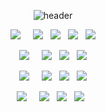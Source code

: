 <div align=center>

![header](https://capsule-render.vercel.app/api?type=Waving&color=timeAuto&height=180&text=Haeun's%20GitHub&fontColor=ffffff&fontSize=40&animation=twinkling)


<img src="https://img.shields.io/badge/Data-848484"/>&nbsp;&nbsp;&nbsp;&nbsp;
<img src="https://img.shields.io/badge/Python-3766AB?style=flat-square&logo=Python&logoColor=white"/>&nbsp;&nbsp;
<img src="https://img.shields.io/badge/MySQL-4479A1?style=flat-square&logo=mysql&logoColor=white"/>&nbsp;&nbsp;
<img src="https://img.shields.io/badge/scikit--learn-F7931E?style=flat-square&logo=scikitlearn&logoColor=white">&nbsp;&nbsp;
<img src="https://img.shields.io/badge/TensorFlow-FF6F00?style=flat-square&logo=tensorflow&logoColor=white">

<img src="https://img.shields.io/badge/Web-Backend-848484"/>&nbsp;&nbsp;&nbsp;&nbsp;
<img src="https://img.shields.io/badge/Spring Boot-6DB33F?style=flat-square&logo=springboot&logoColor=white"/>&nbsp;&nbsp;
<img src="https://img.shields.io/badge/Node.js-339933?style=flat-square&logo=nodedotjs&logoColor=white">&nbsp;&nbsp;
<img src="https://img.shields.io/badge/Express-000000?style=flat-square&logo=express&logoColor=white">

<img src="https://img.shields.io/badge/Cloud-848484"/>&nbsp;&nbsp;&nbsp;&nbsp;
<img src="https://img.shields.io/badge/AWS-232F3E?style=flat-square&logo=amazonaws&logoColor=white"/>&nbsp;&nbsp;
<img src="https://img.shields.io/badge/Kubernetes-326CE5?style=flat-square&logo=kubernetes&logoColor=white"/>&nbsp;&nbsp;
<img src="https://img.shields.io/badge/Terraform-844FBA?style=flat-square&logo=terraform&logoColor=white"/>

<img src="https://img.shields.io/badge/etc-848484"/>&nbsp;&nbsp;&nbsp;&nbsp;
<img src="https://img.shields.io/badge/Linux-FCC624?style=flat-square&logo=linux&logoColor=white"/>&nbsp;&nbsp;
<img src="https://img.shields.io/badge/Docker-2496ED?style=flat-square&logo=docker&logoColor=white">&nbsp;&nbsp;
<img src="https://img.shields.io/badge/GitHub Actions-2088FF?style=flat-square&logo=githubactions&logoColor=white">&nbsp;&nbsp;


<!--
---
## Contact 
<br>
<a href="https://velog.io/@hann79"><img src="https://img.shields.io/badge/Velog-20C997?style=flat-square&logo=Velog&logoColor=white"/></a>&nbsp;&nbsp; 
<a href="mailto:gkdmsgkdms00@naver.com"><img src="https://img.shields.io/badge/Naver mail-03C75A?style=flat-square&logo=naver&logoColor=white&link=mailto:gkdmsgkdms00@naver.com"/></a>


[![Top Langs](https://github-readme-stats.vercel.app/api/top-langs/?username=hann0079&layout=compact)](https://github.com/hann0079/github-readme-stats)</div>

-->
